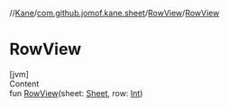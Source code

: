 //[Kane](../../index.md)/[com.github.jomof.kane.sheet](../index.md)/[RowView](index.md)/[RowView](-row-view.md)



# RowView  
[jvm]  
Content  
fun [RowView](-row-view.md)(sheet: [Sheet](../-sheet/index.md), row: [Int](https://kotlinlang.org/api/latest/jvm/stdlib/kotlin/-int/index.html))  



